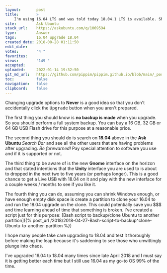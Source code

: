 ```yaml
---
layout:       post
title:        >
    I'm using 16.04 LTS and was told today 18.04.1 LTS is available. Should I upgrade?
site:         Ask Ubuntu
stack_url:    https://askubuntu.com/q/1069594
type:         Answer
tags:         16.04 upgrade 18.04
created_date: 2018-08-28 01:11:50
edit_date:    
votes:        "4 "
favorites:    
views:        "149 "
accepted:     
uploaded:     2022-01-14 19:32:50
git_md_url:   https://github.com/pippim/pippim.github.io/blob/main/_posts/2018/2018-08-28-I^m-using-16.04-LTS-and-was-told-today-18.04.1-LTS-is-available.-Should-I-upgrade^.md
toc:          false
navigation:   false
clipboard:    false
---
```


Changing upgrade options to **Never** is a good idea so that you don't accidentally click the <kbd>Upgrade</kbd> button when you aren't prepared.

The first thing you should know is **no backup is made** when you upgrade. So you should perform a full system backup. You can buy a 16 GB, 32 GB or 64 GB USB Flash drive for this purpose at a reasonable price.

The second thing you should do is search on **18.04** above in the **Ask Ubuntu** *Search Bar* and see all the other users that are having problems after upgrading. *Be forewarned!* Pay special attention to software you use and if it is supported or not.

The third thing tp be aware of is the new **Gnome** interface on the horizon and that stated intentions that the **Unity** interface you are used to is about to dropped in the next two to five years (or perhaps longer). This is a good chance to get a Live USB with 18.04 on it and play with the new interface for a couple weeks / months to see if you like it.

The fourth thing you can do, assuming you can shrink Windows enough, or have enough empty disk space is create a partition to clone your 16.04 to and run the 18.04 upgrade on the clone. This could potentially save you $$$ and time learning ahead of time that something is broken. I've created a script just for this purpose: [Bash script to backup/clone Ubuntu to another partition]({% post_url /2018/2018-04-27-Bash-script-to-backup^clone-Ubuntu-to-another-partition %})

I hope many people take care upgrading to 18.04 and test it thoroughly before making the leap because it's saddening to see those who unwittingly plunge into chaos.

I've upgraded 16.04 to 18.04 many times since late April 2018 and I must say it is getting better each time but I still use 16.04 as my go-to OS 99% of the time.
